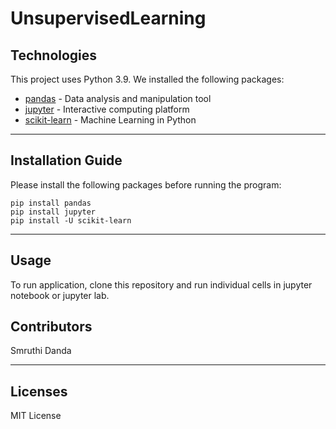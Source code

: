 # UnsupervisedLearning
## Technologies

This project uses Python 3.9.
We installed the following packages:
* [pandas](https://github.com/pandas-dev/pandas) - Data analysis and manipulation tool
* [jupyter](https://github.com/jupyter) - Interactive computing platform
* [scikit-learn](https://github.com/scikit-learn/scikit-learn) - Machine Learning in Python

---

## Installation Guide

Please install the following packages before running the program:
```
pip install pandas
pip install jupyter
pip install -U scikit-learn
```

---

## Usage

To run application, clone this repository and run individual cells in jupyter notebook or jupyter lab. 

## Contributors

Smruthi Danda

---

## Licenses

MIT License